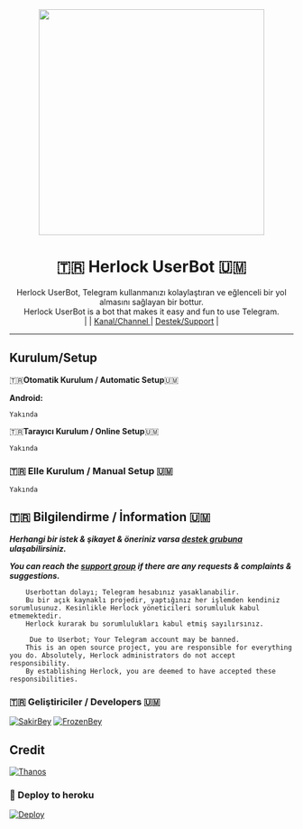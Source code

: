 
<div align="center">
  <img src="https://i.hizliresim.com/bedvs8y.jpg" width="400" height="400">
  <h1>🇹🇷 Herlock UserBot 🇺🇲</h1>
</div>
<p align="center">
    Herlock UserBot, Telegram kullanmanızı kolaylaştıran ve eğlenceli bir yol almasını sağlayan bir bottur. <br>
    Herlock UserBot is a bot that makes it easy and fun to use Telegram.
    <br>
        |
         |
        <a href="https://t.me/HerlockUserBot">Kanal/Channel </a> |
        <a href="https://t.me/HerlockSupport">Destek/Support</a> |
    <br>
</p>

----
## Kurulum/Setup
 🇹🇷**Otomatik Kurulum / Automatic Setup**🇺🇲

**Android:** 

`Yakında`

🇹🇷**Tarayıcı Kurulum / Online Setup**🇺🇲

`Yakında`

### 🇹🇷 Elle Kurulum / Manual Setup 🇺🇲

`Yakında`

## 🇹🇷 Bilgilendirme / İnformation 🇺🇲
***Herhangi bir istek & şikayet & öneriniz varsa [destek grubuna](https://t.me/HerlockSupport) ulaşabilirsiniz.***

***You can reach the [support group](https://t.me/HerlockSupport) if there are any requests & complaints & suggestions.***
```
    Userbottan dolayı; Telegram hesabınız yasaklanabilir.
    Bu bir açık kaynaklı projedir, yaptığınız her işlemden kendiniz sorumlusunuz. Kesinlikle Herlock yöneticileri sorumluluk kabul etmemektedir.
    Herlock kurarak bu sorumlulukları kabul etmiş sayılırsınız.
```

```
     Due to Userbot; Your Telegram account may be banned.
    This is an open source project, you are responsible for everything you do. Absolutely, Herlock administrators do not accept responsibility.
    By establishing Herlock, you are deemed to have accepted these responsibilities.
```

### 🇹🇷 Geliştiriciler / Developers 🇺🇲
  [![SakirBey](https://github.com/SakirBey1.png?size=100)](https://github.com/SakirBey1)
 [![FrozenBey](https://github.com/frozenbey.png?size=100)](https://github.com/frozenbey)

## Credit
[![Thanos](https://github.com/SakirBey1.png?size=100)](https://t.me/ThAnOs_31)

### 🚀 Deploy to heroku
[![Deploy](https://www.herokucdn.com/deploy/button.svg)](https://heroku.com/deploy?template=https://github.com/SakirBey1/HerlockUserBot)
